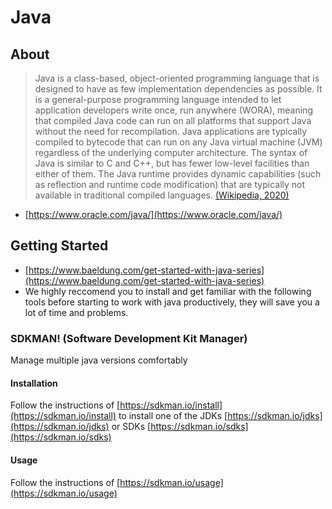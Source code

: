 # Java

## About
> Java is a class-based, object-oriented programming language that is designed to have as few implementation dependencies as possible. It is a general-purpose programming language intended to let application developers write once, run anywhere (WORA), meaning that compiled Java code can run on all platforms that support Java without the need for recompilation. Java applications are typically compiled to bytecode that can run on any Java virtual machine (JVM) regardless of the underlying computer architecture. The syntax of Java is similar to C and C++, but has fewer low-level facilities than either of them. The Java runtime provides dynamic capabilities (such as reflection and runtime code modification) that are typically not available in traditional compiled languages.
> [(Wikipedia, 2020)](https://en.wikipedia.org/wiki/Java_(programming_language))

- [https://www.oracle.com/java/](https://www.oracle.com/java/)

## Getting Started
- [https://www.baeldung.com/get-started-with-java-series](https://www.baeldung.com/get-started-with-java-series)
- We highly reccomend you to install and get familiar with the following tools before starting to work with java productively, they will save you a lot of time and problems.

### SDKMAN! (Software Development Kit Manager)
Manage multiple java versions comfortably

#### Installation
   
Follow the instructions of [https://sdkman.io/install](https://sdkman.io/install) to install one of the JDKs [https://sdkman.io/jdks](https://sdkman.io/jdks) or SDKs [https://sdkman.io/sdks](https://sdkman.io/sdks)

#### Usage

Follow the instructions of [https://sdkman.io/usage](https://sdkman.io/usage)